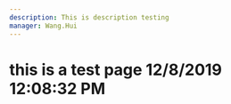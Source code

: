 ```yaml
---
description: This is description testing
manager: Wang.Hui
---
```

# this is a test page 12/8/2019 12:08:32 PM